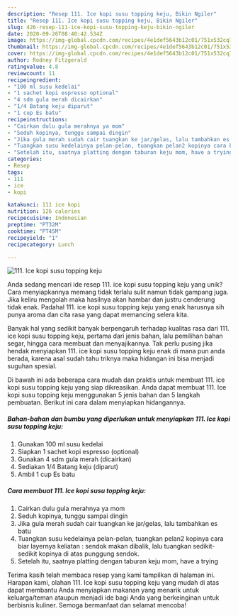 ```yaml
---
description: "Resep 111. Ice kopi susu topping keju, Bikin Ngiler"
title: "Resep 111. Ice kopi susu topping keju, Bikin Ngiler"
slug: 426-resep-111-ice-kopi-susu-topping-keju-bikin-ngiler
date: 2020-09-26T08:40:42.534Z
image: https://img-global.cpcdn.com/recipes/4e1def5643b12c01/751x532cq70/111-ice-kopi-susu-topping-keju-foto-resep-utama.jpg
thumbnail: https://img-global.cpcdn.com/recipes/4e1def5643b12c01/751x532cq70/111-ice-kopi-susu-topping-keju-foto-resep-utama.jpg
cover: https://img-global.cpcdn.com/recipes/4e1def5643b12c01/751x532cq70/111-ice-kopi-susu-topping-keju-foto-resep-utama.jpg
author: Rodney Fitzgerald
ratingvalue: 4.8
reviewcount: 11
recipeingredient:
- "100 ml susu kedelai"
- "1 sachet kopi espresso optional"
- "4 sdm gula merah dicairkan"
- "1/4 Batang keju diparut"
- "1 cup Es batu"
recipeinstructions:
- "Cairkan dulu gula merahnya ya mom"
- "Seduh kopinya, tunggu sampai dingin"
- "Jika gula merah sudah cair tuangkan ke jar/gelas, lalu tambahkan es batu"
- "Tuangkan susu kedelainya pelan-pelan, tuangkan pelan2 kopinya cara biar layernya keliatan : sendok makan dibalik, lalu tuangkan sedikit-sedikit kopinya di atas punggung sendok."
- "Setelah itu, saatnya platting dengan taburan keju mom, have a trying"
categories:
- Resep
tags:
- 111
- ice
- kopi

katakunci: 111 ice kopi 
nutrition: 126 calories
recipecuisine: Indonesian
preptime: "PT32M"
cooktime: "PT45M"
recipeyield: "1"
recipecategory: Lunch

---
```



![111. Ice kopi susu topping keju](https://img-global.cpcdn.com/recipes/4e1def5643b12c01/751x532cq70/111-ice-kopi-susu-topping-keju-foto-resep-utama.jpg)

Anda sedang mencari ide resep 111. ice kopi susu topping keju yang unik? Cara menyiapkannya memang tidak terlalu sulit namun tidak gampang juga. Jika keliru mengolah maka hasilnya akan hambar dan justru cenderung tidak enak. Padahal 111. ice kopi susu topping keju yang enak harusnya sih punya aroma dan cita rasa yang dapat memancing selera kita.

Banyak hal yang sedikit banyak berpengaruh terhadap kualitas rasa dari 111. ice kopi susu topping keju, pertama dari jenis bahan, lalu pemilihan bahan segar, hingga cara membuat dan menyajikannya. Tak perlu pusing jika hendak menyiapkan 111. ice kopi susu topping keju enak di mana pun anda berada, karena asal sudah tahu triknya maka hidangan ini bisa menjadi suguhan spesial.




Di bawah ini ada beberapa cara mudah dan praktis untuk membuat 111. ice kopi susu topping keju yang siap dikreasikan. Anda dapat membuat 111. Ice kopi susu topping keju menggunakan 5 jenis bahan dan 5 langkah pembuatan. Berikut ini cara dalam menyiapkan hidangannya.

<!--inarticleads1-->

##### Bahan-bahan dan bumbu yang diperlukan untuk menyiapkan 111. Ice kopi susu topping keju:

1. Gunakan 100 ml susu kedelai
1. Siapkan 1 sachet kopi espresso (optional)
1. Gunakan 4 sdm gula merah (dicairkan)
1. Sediakan 1/4 Batang keju (diparut)
1. Ambil 1 cup Es batu




<!--inarticleads2-->

##### Cara membuat 111. Ice kopi susu topping keju:

1. Cairkan dulu gula merahnya ya mom
1. Seduh kopinya, tunggu sampai dingin
1. Jika gula merah sudah cair tuangkan ke jar/gelas, lalu tambahkan es batu
1. Tuangkan susu kedelainya pelan-pelan, tuangkan pelan2 kopinya cara biar layernya keliatan : sendok makan dibalik, lalu tuangkan sedikit-sedikit kopinya di atas punggung sendok.
1. Setelah itu, saatnya platting dengan taburan keju mom, have a trying




Terima kasih telah membaca resep yang kami tampilkan di halaman ini. Harapan kami, olahan 111. Ice kopi susu topping keju yang mudah di atas dapat membantu Anda menyiapkan makanan yang menarik untuk keluarga/teman ataupun menjadi ide bagi Anda yang berkeinginan untuk berbisnis kuliner. Semoga bermanfaat dan selamat mencoba!
